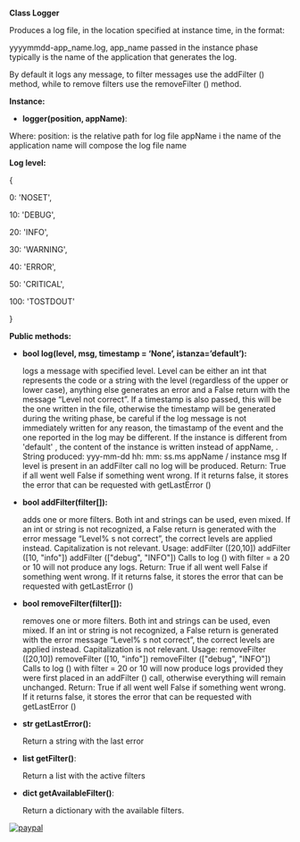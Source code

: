 ﻿**Class Logger**

Produces a log file, in the location specified at instance time, in the format:

yyyymmdd-app\_name.log, app\_name passed in the instance phase typically is the name of the application that generates the log.

By default it logs any message, to filter messages use the addFilter () method, while to remove filters use the removeFilter () method.

**Instance:**

- **logger(position, appName)**:
  
Where:
  position: is the relative path for log file
  appName i the name of the application name will compose the log file name


**Log level:**

{

  0: 'NOSET',

  10: 'DEBUG',

  20: 'INFO',

  30: 'WARNING',

  40: 'ERROR',

  50: 'CRITICAL',

  100: 'TOSTDOUT'

}

**Public methods:**

- **bool log(level, msg, timestamp = ‘None’, istanza=’default’):**

  logs a message with specified level. Level can be either an int that represents the code or a string with the level (regardless of the upper or lower case), anything else generates an error and a False return with the message “Level not correct”.
  If a timestamp is also passed, this will be the one written in the file, otherwise the timestamp will be generated during the writing phase, be careful if the log message is not immediately written for any reason, the timastamp of the event and the one reported in the log may be different.
  If the instance is different from 'default' , the content of the instance is written instead of appName, .
  String produced:
    yyy-mm-dd hh: mm: ss.ms appName / instance <level> msg
  If level is present in an addFilter call no log will be produced.
  Return:
    True if all went well 
    False if something went wrong. 
  If it returns false, it stores the error that can be requested with getLastError ()

- **bool addFilter(filter[]):**

  adds one or more filters. 
  Both int and strings can be used, even mixed. 
  If an int or string is not recognized, a False return is generated with the error message “Level% s not correct”, the correct levels are applied instead. 
  Capitalization is not relevant.
  Usage:
    addFilter ([20,10])
    addFilter ([10, "info"])
    addFilter (["debug", "INFO"])
  Calls to log () with filter = a 20 or 10 will not produce any logs.
  Return:
    True if all went well
    False if something went wrong.
  If it returns false, it stores the error that can be requested with getLastError ()

- **bool removeFilter(filter[]):**

  removes one or more filters. 
  Both int and strings can be used, even mixed. 
  If an int or string is not recognized, a False return is generated with the error message “Level% s not correct”, the correct levels are applied instead. 
  Capitalization is not relevant.
  Usage:
    removeFilter ([20,10])
    removeFilter ([10, "info"])
    removeFilter (["debug", "INFO"])
  Calls to log () with filter = 20 or 10 will now produce logs provided they were first placed 	in an addFilter () call, otherwise everything will remain unchanged.
  Return:
    True if all went well
    False if something went wrong.
  If it returns false, it stores the error that can be requested with getLastError ()

- **str getLastError():**
  
  Return a string with the last error

- **list getFilter()**:
  
  Return a list with the active filters

- **dict getAvailableFilter()**:
  
  Return a dictionary with the available filters.


[![paypal](https://www.paypalobjects.com/en_US/i/btn/btn_donateCC_LG.gif)](paypal.me/sartorigabriele)



